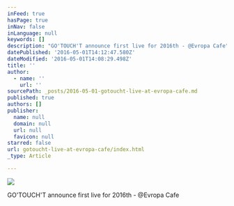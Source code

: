 ```yaml
---
inFeed: true
hasPage: true
inNav: false
inLanguage: null
keywords: []
description: "GO'TOUCH'T announce first live for 2016th - @Evropa Cafe"
datePublished: '2016-05-01T14:12:47.580Z'
dateModified: '2016-05-01T14:08:29.498Z'
title: ''
author:
  - name: ''
    url: ''
sourcePath: _posts/2016-05-01-gotoucht-live-at-evropa-cafe.md
published: true
authors: []
publisher:
  name: null
  domain: null
  url: null
  favicon: null
starred: false
url: gotoucht-live-at-evropa-cafe/index.html
_type: Article

---
```

![](https://the-grid-user-content.s3-us-west-2.amazonaws.com/221bff44-c8fb-4b34-b9d2-fd3f5d952c82.jpg)

GO'TOUCH'T announce first live for 2016th - @Evropa Cafe